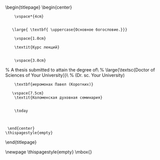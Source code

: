 \begin{titlepage}
    \begin{center}
    
        \vspace*{4cm}
        
        
       \large{ \textbf{ \uppercase{Основное богословие.}}}

        \vspace{1.0cm}

        \textit{Курс лекций}       
         

        \vspace{3.0cm}
        
 
%        A thesis submitted to attain the degree of\\
%        \large{\textsc{Doctor of Sciences of Your University}}\\ 
%        (Dr. sc. Your University)
        
         

        \textbf{иеромонах Павел (Коротких)}
       
       \vspace{7.5cm}    
        \textit{Коломенская духовная семинария}       
       
  
        \today
        
 
 
     \end{center}
    \thispagestyle{empty}
\end{titlepage} 

\newpage
\thispagestyle{empty}
\mbox{}
